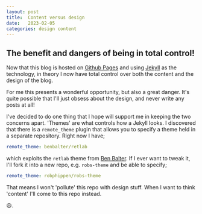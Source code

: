 ```yaml
---
layout: post
title:  Content versus design
date:   2023-02-05
categories: design content
---
```

## The benefit and dangers of being in total control!
Now that this blog is hosted on [Github Pages](https://pages.github.com/) and using [Jekyll](https://jekyllrb.com/) as the
technology, in theory I now have total control over both the content and the design of the blog.

For me this presents a wonderful opportunity, but also a great danger.
It's quite possible that I'll just obsess about the design, and never write
any posts at all!

I've decided to do one thing that I hope will support me
in keeping the two concerns apart. 'Themes' are what controls how a Jekyll looks. I discovered that there is a ```remote_theme``` plugin that allows you to specify a theme held in a separate repository. Right now I have;

``` yaml
remote_theme: benbalter/retlab
```
which exploits the ``retlab`` theme from [Ben Balter](https://github.com/benbalter). If I ever want to tweak it, I'll fork it into a new repo, e.g. ```robs-theme``` and be able to
specify;

``` yaml
remote_theme: robphippen/robs-theme
```

That means I won't 'pollute' this repo with design stuff. When I want to think 'content' I'll come to this repo instead.

:smiley:.
